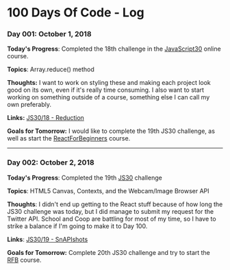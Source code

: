 # 100 Days Of Code - Log

### Day 001: October 1, 2018

**Today's Progress**: Completed the 18th challenge in the [JavaScript30](https://javascript30.com) online course.

**Topics**: Array.reduce() method

**Thoughts:** I want to work on styling these and making each project look good on its own, even if it's really time consuming. I also want to start working on something outside of a course, something else I can call my own preferably.

**Links:** [JS30/18 - Reduction](https://github.com/leeandher/JavaScript30/tree/master/18%20-%20Reduction)

**Goals for Tomorrow:** I would like to complete the 19th JS30 challenge, as well as start the [ReactForBeginners](reactforbeginners.com) course.

<hr>

### Day 002: October 2, 2018

**Today's Progress**: Completed the 19th [JS30](https://javascript30.com) challenge

**Topics**: HTML5 Canvas, Contexts, and the Webcam/Image Browser API

**Thoughts**: I didn't end up getting to the React stuff because of how long the JS30 challenge was today, but I did manage to submit my request for the Twitter API. School and Coop are battling for most of my time, so I have to strike a balance if I'm going to make it to Day 100.

**Links**: [JS30/19 - SnAPIshots](https://github.com/leeandher/JavaScript30/tree/master/19%20-%20SnAPIshots)

**Goals for Tomorrow:** Complete 20th JS30 challenge and try to start the [RFB](reactforbeginners.com) course.